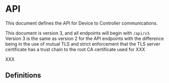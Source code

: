 # API

This document defines the API for Device to Controller communications.

This document is version 3, and all endpoints will begin with `/api/v3`.
Version 3 is the same as version 2 for the API endpoints with the difference
being in the use of mutual TLS and strict enforcement that the TLS server
certificate has a trust chain to the root CA certificate used for XXX

XXX

## Definitions


